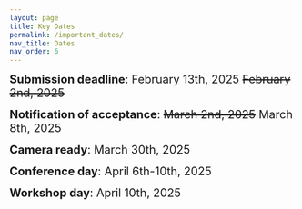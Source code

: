 ```yaml
---
layout: page
title: Key Dates
permalink: /important_dates/
nav_title: Dates
nav_order: 6
---
```


<span style="font-size:20px;"> <strong>Submission deadline</strong>: February 13th, 2025  ~~February 2nd, 2025~~

<span style="font-size:20px;"><strong>Notification of acceptance</strong>: ~~March 2nd, 2025~~ March 8th, 2025

<span style="font-size:20px;"><strong>Camera ready</strong>: March 30th, 2025

<span style="font-size:20px;"><strong>Conference day</strong>: April 6th-10th, 2025

<span style="font-size:20px;"><strong>Workshop day</strong>: April 10th, 2025
